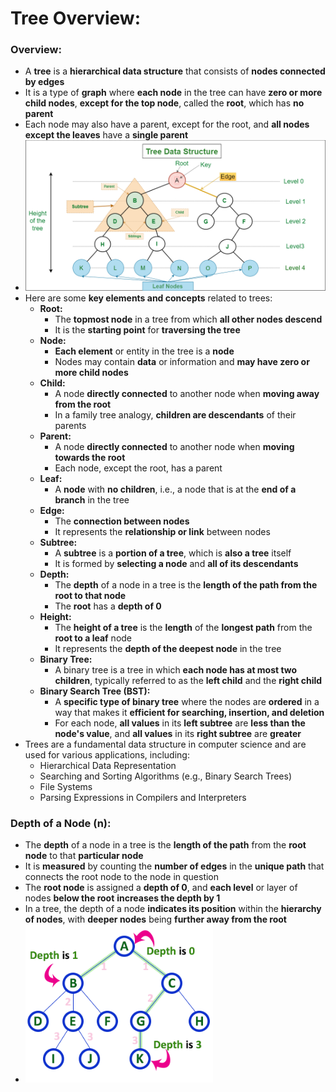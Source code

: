 # Tree Overview:

### Overview:
* A **tree** is a **hierarchical data structure** that consists of **nodes connected by edges**
* It is a type of **graph** where **each node** in the tree can have **zero or more child nodes**, **except for the top 
  node**, called the **root**, which has **no parent**
* Each node may also have a parent, except for the root, and **all nodes except the leaves** have a **single parent**
* <img src="images/Tree_Diagram.png" width="500">
* Here are some **key elements and concepts** related to trees:
  * **Root:**
    * The **topmost node** in a tree from which **all other nodes descend**
    * It is the **starting point** for **traversing the tree**
  * **Node:**
    * **Each element** or entity in the tree is a **node**
    * Nodes may contain **data** or information and **may have zero or more child nodes**
  * **Child:**
    * A node **directly connected** to another node when **moving away from the root**
    * In a family tree analogy, **children are descendants** of their parents
  * **Parent:**
    * A node **directly connected** to another node when **moving towards the root**
    * Each node, except the root, has a parent
  * **Leaf:**
    * A **node** with **no children**, i.e., a node that is at the **end of a branch** in the tree
  * **Edge:**
    * The **connection between nodes**
    * It represents the **relationship or link** between nodes
  * **Subtree:**
    * A **subtree** is a **portion of a tree**, which is **also a tree** itself
    * It is formed by **selecting a node** and **all of its descendants**
  * **Depth:**
    * The **depth** of a node in a tree is the **length of the path from the root to that node**
    * The **root** has a **depth of 0**
  * **Height:** 
    * The **height of a tree** is the **length** of the **longest path** from the **root to a leaf** node
    * It represents the **depth of the deepest node** in the tree
  * **Binary Tree:**
    * A binary tree is a tree in which **each node has at most two children**, typically referred to as the **left child** and
      the **right child**
  * **Binary Search Tree (BST):**
    * A **specific type of binary tree** where the nodes are **ordered** in a way that makes it **efficient for searching, 
      insertion, and deletion**
    * For each node, **all values** in its **left subtree** are **less than the node's value**, and **all values** in
      its **right subtree** are **greater**
* Trees are a fundamental data structure in computer science and are used for various applications, including:
  * Hierarchical Data Representation
  * Searching and Sorting Algorithms (e.g., Binary Search Trees)
  * File Systems
  * Parsing Expressions in Compilers and Interpreters

### Depth of a Node (n):
* The **depth** of a node in a tree is the **length of the path** from the **root node** to that **particular node**
* It is **measured** by counting the **number of edges** in the **unique path** that connects the root node to the node 
  in question
* The **root node** is assigned a **depth of 0**, and **each level** or layer of nodes **below the root** **increases 
  the depth by 1**
* In a tree, the depth of a node **indicates its position** within the **hierarchy of nodes**, with **deeper nodes** 
  being **further away from the root**
* <img src="images/Tree_Depth_Diagram.png" width="300">
